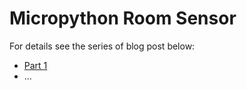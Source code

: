 
# Micropython Room Sensor

For details see the series of blog post below:

 * [Part
   1](https://webworxshop.com/micropython-based-room-sensors-part-1)
 * ...

